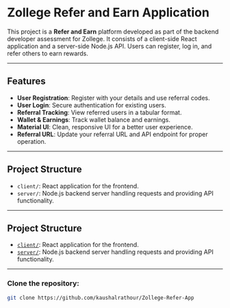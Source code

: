 # Zollege Refer and Earn Application

This project is a **Refer and Earn** platform developed as part of the backend developer assessment for Zollege. It consists of a client-side React application and a server-side Node.js API. Users can register, log in, and refer others to earn rewards.

---

## Features

- **User Registration**: Register with your details and use referral codes.
- **User Login**: Secure authentication for existing users.
- **Referral Tracking**: View referred users in a tabular format.
- **Wallet & Earnings**: Track wallet balance and earnings.
- **Material UI**: Clean, responsive UI for a better user experience.
- **Referral URL**: Update your referral URL and API endpoint for proper operation.

---

## Project Structure

- `client/`: React application for the frontend.
- `server/`: Node.js backend server handling requests and providing API functionality.

---

## Project Structure

- [`client/`](https://github.com/kaushalrathour/Zollege-Refer-App/tree/main/client): React application for the frontend.
- [`server/`](https://github.com/kaushalrathour/Zollege-Refer-App/tree/main/server): Node.js backend server handling requests and providing API functionality.

---

### Clone the repository:

```bash
git clone https://github.com/kaushalrathour/Zollege-Refer-App
```
